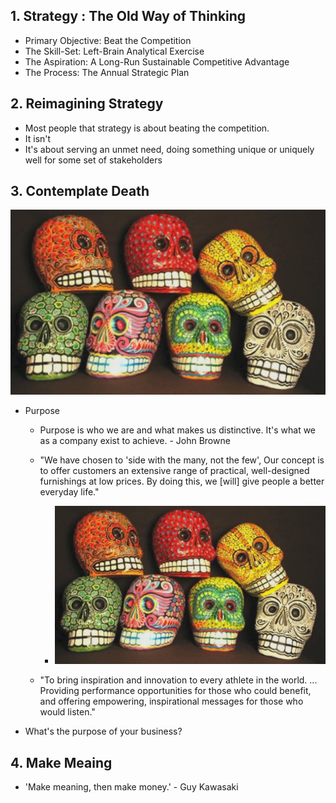  ## 1. Strategy : The Old Way of Thinking

 - Primary Objective: Beat the Competition
 - The Skill-Set: Left-Brain Analytical Exercise
 - The Aspiration: A Long-Run Sustainable Competitive Advantage
 - The Process: The Annual Strategic Plan


## 2. Reimagining Strategy

- Most people that strategy is about beating the competition.
- It isn't
- It's about serving an unmet need, doing something unique or uniquely well for some set of stakeholders

## 3. Contemplate Death

<img src="../Img/Cynthia Montgomery_Harvard_Comes_to_Adelaide_1.jpg">

- Purpose

    - Purpose is who we are and what makes us distinctive. It's what we as a company exist to achieve. - John Browne

    - "We have chosen to 'side with the many, not the few', Our concept is to offer customers an extensive range of practical, well-designed furnishings at low prices. By doing this, we [will] give people a better everyday life."

        - <img src="../Img/Cynthia Montgomery_Harvard_Comes_to_Adelaide_1.jpg">

    - "To bring inspiration and innovation to every athlete in the world. ... Providing performance opportunities for those who could benefit, and offering empowering, inspirational messages for those who would listen."

- What's the purpose of your business?

## 4. Make Meaing

- 'Make meaning, then make money.' - Guy Kawasaki

